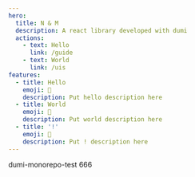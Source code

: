 ```yaml
---
hero:
  title: N & M
  description: A react library developed with dumi
  actions:
    - text: Hello
      link: /guide
    - text: World
      link: /uis
features:
  - title: Hello
    emoji: 💎
    description: Put hello description here
  - title: World
    emoji: 🌈
    description: Put world description here
  - title: '!'
    emoji: 🚀
    description: Put ! description here
---
```


dumi-monorepo-test 666
